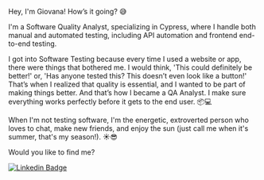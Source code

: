 Hey, I'm Giovana! How’s it going? 😅

I'm a Software Quality Analyst, specializing in Cypress, where I handle both manual and automated testing, including API automation and frontend end-to-end testing.

I got into Software Testing because every time I used a website or app, there were things that bothered me. I would think, 'This could definitely be better!' or, 'Has anyone tested this? This doesn’t even look like a button!' That’s when I realized that quality is essential, and I wanted to be part of making things better. And that’s how I became a QA Analyst. I make sure everything works perfectly before it gets to the end user. 📦💻

When I'm not testing software, I'm the energetic, extroverted person who loves to chat, make new friends, and enjoy the sun (just call me when it's summer, that's my season!). ☀️😎

Would you like to find me? 

[![Linkedin Badge](https://img.shields.io/badge/-LinkedIn-blue?style=flat&logo=Linkedin&logoColor=white&link=https://www.linkedin.com/in/giovanaoliveira-)](https://www.linkedin.com/in/giovanaoliveira-)
